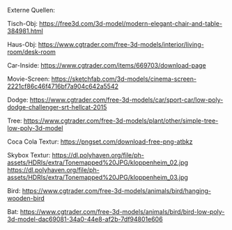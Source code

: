 Externe Quellen:

Tisch-Obj: https://free3d.com/3d-model/modern-elegant-chair-and-table-384981.html

Haus-Obj: https://www.cgtrader.com/free-3d-models/interior/living-room/desk-room


Car-Inside:
https://www.cgtrader.com/items/669703/download-page


Movie-Screen:
https://sketchfab.com/3d-models/cinema-screen-2221cf86c46f4716bf7a904c642a5542


Dodge:
https://www.cgtrader.com/free-3d-models/car/sport-car/low-poly-dodge-challenger-srt-hellcat-2015


Tree:
https://www.cgtrader.com/free-3d-models/plant/other/simple-tree-low-poly-3d-model


Coca Cola Textur:
https://pngset.com/download-free-png-atbkz

Skybox Textur:
https://dl.polyhaven.org/file/ph-assets/HDRIs/extra/Tonemapped%20JPG/kloppenheim_02.jpg
https://dl.polyhaven.org/file/ph-assets/HDRIs/extra/Tonemapped%20JPG/kloppenheim_03.jpg


Bird:
https://www.cgtrader.com/free-3d-models/animals/bird/hanging-wooden-bird

Bat:
https://www.cgtrader.com/free-3d-models/animals/bird/bird-low-poly-3d-model-dac69081-34a0-44e8-af2b-7df94801e606
